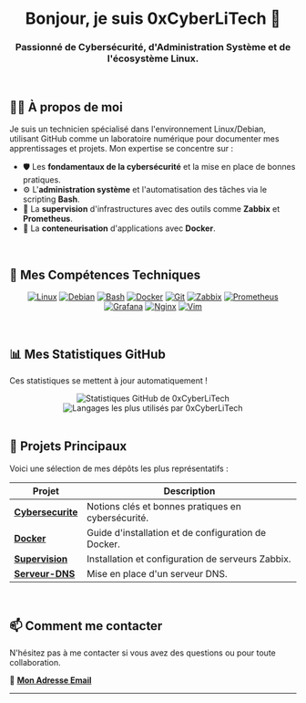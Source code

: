 <div align="center">
  <h1 align="center">Bonjour, je suis 0xCyberLiTech 👋</h1>
  <h3 align="center">Passionné de Cybersécurité, d'Administration Système et de l'écosystème Linux.</h3>
</div>

<br>

## 👨‍💻 À propos de moi

Je suis un technicien spécialisé dans l'environnement Linux/Debian, utilisant GitHub comme un laboratoire numérique pour documenter mes apprentissages et projets. Mon expertise se concentre sur :

-   🛡️ Les **fondamentaux de la cybersécurité** et la mise en place de bonnes pratiques.
-   ⚙️ L'**administration système** et l'automatisation des tâches via le scripting **Bash**.
-   📡 La **supervision** d'infrastructures avec des outils comme **Zabbix** et **Prometheus**.
-   🐳 La **conteneurisation** d'applications avec **Docker**.

<br>

## 🚀 Mes Compétences Techniques

<p align="center">
  <a href="https://www.linux.org/" target="_blank" rel="noreferrer"><img src="https://img.shields.io/badge/Linux-FCC624?style=for-the-badge&logo=linux&logoColor=black" alt="Linux"/></a>
  <a href="https://www.debian.org/" target="_blank" rel="noreferrer"><img src="https://img.shields.io/badge/Debian-A81D33?style=for-the-badge&logo=debian&logoColor=white" alt="Debian"/></a>
  <a href="https://www.gnu.org/software/bash/" target="_blank" rel="noreferrer"><img src="https://img.shields.io/badge/Bash-4EAA25?style=for-the-badge&logo=gnubash&logoColor=white" alt="Bash"/></a>
  <a href="https://www.docker.com/" target="_blank" rel="noreferrer"><img src="https://img.shields.io/badge/Docker-2496ED?style=for-the-badge&logo=docker&logoColor=white" alt="Docker"/></a>
  <a href="https://git-scm.com/" target="_blank" rel="noreferrer"><img src="https://img.shields.io/badge/GIT-E44C30?style=for-the-badge&logo=git&logoColor=white" alt="Git"/></a>
  <a href="https://www.zabbix.com/" target="_blank" rel="noreferrer"><img src="https://img.shields.io/badge/Zabbix-D40000?style=for-the-badge&logo=zabbix&logoColor=white" alt="Zabbix"/></a>
  <a href="https://prometheus.io/" target="_blank" rel="noreferrer"><img src="https://img.shields.io/badge/Prometheus-E6522C?style=for-the-badge&logo=prometheus&logoColor=white" alt="Prometheus"/></a>
  <a href="https://grafana.com/" target="_blank" rel="noreferrer"><img src="https://img.shields.io/badge/Grafana-F46800?style=for-the-badge&logo=grafana&logoColor=white" alt="Grafana"/></a>
  <a href="https://www.nginx.com" target="_blank" rel="noreferrer"><img src="https://img.shields.io/badge/Nginx-009639?style=for-the-badge&logo=nginx&logoColor=white" alt="Nginx"/></a>
  <a href="https://www.vim.org/" target="_blank" rel="noreferrer"><img src="https://img.shields.io/badge/VIM-019733?style=for-the-badge&logo=vim&logoColor=white" alt="Vim"/></a>
</p>

<br>

## 📊 Mes Statistiques GitHub

Ces statistiques se mettent à jour automatiquement !

<div align="center">
  <img src="https://github-readme-stats.vercel.app/api?username=0xCyberLiTech&show_icons=true&theme=radical&include_all_commits=true&count_private=true" alt="Statistiques GitHub de 0xCyberLiTech"/>
  <br>
  <img src="https://github-readme-stats.vercel.app/api/top-langs/?username=0xCyberLiTech&layout=compact&langs_count=8&theme=radical" alt="Langages les plus utilisés par 0xCyberLiTech"/>
</div>

<br>

## 📌 Projets Principaux

Voici une sélection de mes dépôts les plus représentatifs :

| Projet                                       | Description                                           |
| -------------------------------------------- | ----------------------------------------------------- |
| **[Cybersecurite](https://github.com/0xCyberLiTech/Cybersecurite)** | Notions clés et bonnes pratiques en cybersécurité.   |
| **[Docker](https://github.com/0xCyberLiTech/Docker)** | Guide d'installation et de configuration de Docker.   |
| **[Supervision](https://github.com/0xCyberLiTech/Supervision)** | Installation et configuration de serveurs Zabbix.     |
| **[Serveur-DNS](https://github.com/0xCyberLiTech/Serveur-DNS)** | Mise en place d'un serveur DNS.                       |

<br>

## 📫 Comment me contacter

N'hésitez pas à me contacter si vous avez des questions ou pour toute collaboration.

📧 **[Mon Adresse Email](mailto:VOTRE_ADRESSE_EMAIL@exemple.com)**

---

